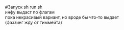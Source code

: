 #Запуск sh run.sh  
инфу выдаст по флагам  
пока некрасивый вариант, но вроде бы что-то выдает  
(фаззинг жду от тиммейта)  

